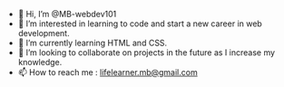 - 👋 Hi, I’m @MB-webdev101
- 👀 I’m interested in learning to code and start a new career in web development.
- 🌱 I’m currently learning HTML and CSS.
- 💞️ I’m looking to collaborate on projects in the future as I increase my knowledge.
- 📫 How to reach me : lifelearner.mb@gmail.com

<!---
MB-webdev101/MB-webdev101 is a ✨ special ✨ repository because its `README.md` (this file) appears on your GitHub profile.
You can click the Preview link to take a look at your changes.
--->
